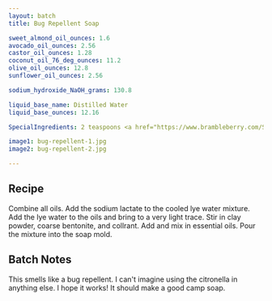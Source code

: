 ```yaml
---
layout: batch
title: Bug Repellent Soap

sweet_almond_oil_ounces: 1.6
avocado_oil_ounces: 2.56
castor_oil_ounces: 1.28
coconut_oil_76_deg_ounces: 11.2
olive_oil_ounces: 12.8
sunflower_oil_ounces: 2.56

sodium_hydroxide_NaOH_grams: 130.8

liquid_base_name: Distilled Water
liquid_base_ounces: 12.16

SpecialIngredients: 2 teaspoons <a href="https://www.brambleberry.com/Sodium-Lactate-P5127.aspx">sodium lactate</a>, 1 teaspoon <a href="http://amzn.to/1mO82Mu">Indian healing clay powder (calcium bentonite)</a>, 2 teaspoons <a href="http://amzn.to/1P0vJan">coarse sodium bentonite clay</a>, 2 teaspoons <a href="https://www.brambleberry.com/Fizzy-Lemonade-Colorant-P4965.aspx">fizzy lemonade colorant</a>, 1.25 oz. <a href="https://www.amazon.com/gp/product/B01DLSV2E0">citronella essential oil</a>, .5 oz. <a href="https://www.amazon.com/gp/product/B0019LRZ2A">eucalyptus essential oil</a>, .2 oz. tea tree essential oil (Crafty Bubbles brand).

image1: bug-repellent-1.jpg
image2: bug-repellent-2.jpg

---
```


## Recipe
Combine all oils. Add the sodium lactate to the cooled lye water mixture.  Add the lye water to the oils and bring to a very light trace. Stir in clay powder, coarse bentonite, and collrant. Add and mix in essential oils. Pour the mixture into the soap mold. 

## Batch Notes
This smells like a bug repellent. I can't imagine using the citronella in anything else. I hope it works! It should make a good camp soap.
